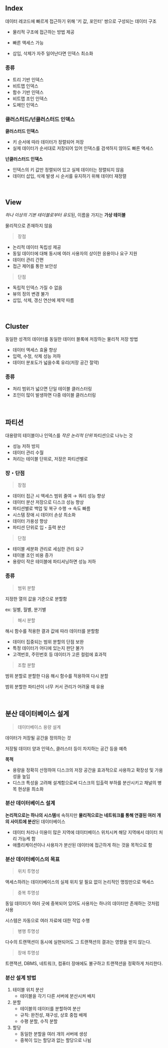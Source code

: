 ## Index

데이터 레코드에 빠르게 접근하기 위해 '키 값, 포인터' 쌍으로 구성되는 데이터 구조

- 물리적 구조에 접근하는 방법 제공

- 빠른 액세스 가능

- 삽입, 삭제가 자주 일어난다면 인덱스 최소화


### 종류

- 트리 기반 인덱스
- 비트맵 인덱스
- 함수 기반 인덱스
- 비트맵 조인 인덱스
- 도메인 인덱스

### 클러스터드/넌클러스터드 인덱스

**클러스터드 인덱스**
- 키 순서에 따라 데이터가 정렬되어 저장
- 실제 데이터가 순서대로 저장되어 있어 인덱스를 검색하지 않아도 빠른 액세스

**넌클러스터드 인덱스**
- 인덱스의 키 값만 정렬되어 있고 실제 데이터는 정렬되지 않음
- 데이터 삽입, 삭제 발생 시 순서를 유지하기 위해 데이터 재정렬

<br/>

## View

*하나 이상의 기본 테이블로부터 유도*된, 이름을 가지는 **가상 테이블**

물리적으로 존재하지 않음

> 장점

- 논리적 데이터 독립성 제공
- 동일 데이터에 대해 동시에 여러 사용자의 상이한 응용이나 요구 지원
- 데이터 관리 간편
- 접근 제어를 통한 보안성

> 단점

- 독립적 인덱스 가질 수 없음
- 뷰의 정의 변경 불가
- 삽입, 삭제, 갱신 연산에 제약 따름

<br/>

## Cluster

동일한 성격의 데이터를 동일한 데이터 블록에 저장하는 물리적 저장 방법

- 데이터 액세스 효율 향상
- 입력, 수정, 삭제 성능 저하
- 데이터 분포도가 넓을수록 유리(저장 공간 절약)

### 종류

- 처리 범위가 넓으면 단일 테이블 클러스터링
- 조인이 많이 발생하면 다중 테이블 클러스터링


<br/>

## 파티션

대용량의 테이블이나 인덱스를 *작은 논리적 단위* 파티션으로 나누는 것

- 성능 저하 방지
- 데이터 관리 수월
- 처리는 테이블 단위로, 저장은 파티션별로

### 장・단점

> 장점

- 데이터 접근 시 액세스 범위 줄여 → 쿼리 성능 향상
- 데이터 분산 저장으로 디스크 성능 향상
- 파티션별로 백업 및 복구 수행 → 속도 빠름
- 시스템 장애 시 데이터 손상 최소화
- 데이터 가용성 향상
- 파티션 단위로 입・출력 분산

> 단점

- 테이블 세분화 관리로 세심한 관리 요구
- 테이블 조인 비용 증가
- 용량이 작은 테이블에 파티셔닝하면 성능 저하

### 종류

> 범위 분할

지정한 열의 값을 기준으로 분할함

ex: 일별, 월별, 분기별

> 해시 분할

해시 함수를 적용한 결과 값에 따라 데이터를 분할함

- 데이터 집중되는 범위 분할의 단점 보완
- 특정 데이터가 어디에 있는지 판단 불가
- 고객번호, 주민번호 등 데이터가 고른 컬럼에 효과적

> 조합 분할

범위 분할로 분할한 다음 해시 함수를 적용하여 다시 분할

범위 분할한 파티션이 너무 커서 관리가 어려울 때 유용

<br/>

## 분산 데이터베이스 설계

> 데이터베이스 용량 설계

데이터가 저장될 공간을 정의하는 것

저장될 데이터 양과 인덱스, 클러스터 등이 차지하는 공간 등을 예측

**목적**
- 용량을 정확히 산정하여 디스크의 저장 공간을 효과적으로 사용하고 확장성 및 가용성을 높임
- 디스크 특성을 고려해 설계함으로써 디스크의 입출력 부하를 분산시키고 채널의 병목 현상을 최소화

### 분산 데이터베이스 설계

**논리적으로는 하나의 시스템**에 속하지만 **물리적으로는 네트워크를 통해 연결된 여러 개의 사이트에 분산**된 데이터베이스

- 데이터 처리나 이용이 많은 지역에 데이터베이스 위치시켜 해당 지역에서 데이터 처리 가능케 함
- 애플리케이션이나 사용자가 분산된 데이터에 접근하게 하는 것을 목적으로 함

### 분산 데이터베이스의 목표

> 위치 투명성

액세스하려는 데이터베이스의 실제 위치 알 필요 없이 논리적인 명칭만으로 액세스

> 중복 투명성

동일 데이터가 여러 곳에 중복되어 있어도 사용자는 하나의 데이터만 존재하는 것처럼 사용

시스템은 자동으로 여러 자료에 대한 작업 수행

> 병행 투명성

다수의 트랜잭션이 동시에 실현되어도 그 트랜잭션의 결과는 영향을 받지 않는다.

> 장애 투명성

트랜잭션, DBMS, 네트워크, 컴퓨터 장애에도 불구하고 트랜잭션을 정확하게 처리한다.

### 분산 설계 방법

1. 테이블 위치 분산
    - 테이블을 각기 다른 서버에 분산시켜 배치
1. 분할
    - 테이블의 데이터를 분할하여 분산
    - 규칙: 완전성, 재구성, 상호 중첩 배제
    - 수평 분할, 수직 분할
1. 할당
    - 동일한 분할을 여러 개의 서버에 생성
    - 중복이 있는 할당과 없는 할당으로 나뉨

